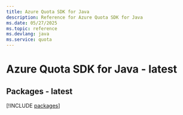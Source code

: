 ```yaml
---
title: Azure Quota SDK for Java
description: Reference for Azure Quota SDK for Java
ms.date: 05/27/2025
ms.topic: reference
ms.devlang: java
ms.service: quota
---
```

# Azure Quota SDK for Java - latest
## Packages - latest
[!INCLUDE [packages](quota-index.md)]